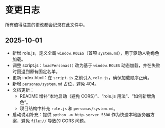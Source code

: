 # 变更日志

所有值得注意的更改都会记录在此文件中。

## 2025-10-01
- 新增 role.js，定义全局 `window.ROLES`（首项 `system.md`），用于驱动人物角色加载。
- 调整 script.js：`loadPersonas()` 改为基于 `window.ROLES` 动态加载，并在失败时回退到原有固定名单。
- 更新 index.html：在 `script.js` 之前引入 `role.js`，确保加载顺序正确。
- 新增 `personas/system.md` 占位，避免 404。
- 文档更新：
  - README 增补“本地启动（避免 CORS）”、“role.js 用法”、“如何新增角色”。
  - 项目结构中补充 `role.js` 和 `personas/system.md`。
- 启动说明补充：提供 `python -m http.server 5500` 作为快速本地服务器方案，避免 `file://` 导致的 CORS 问题。